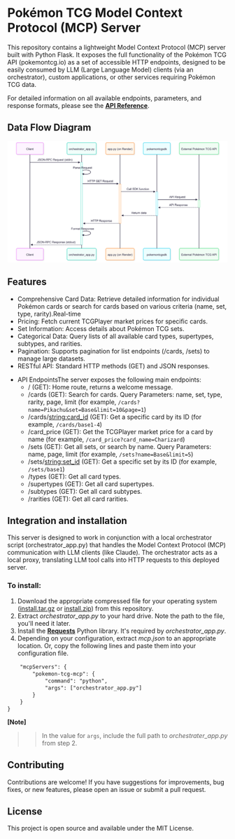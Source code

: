 # Pokémon TCG Model Context Protocol (MCP) Server
This repository contains a lightweight Model Context Protocol (MCP) server built with Python Flask. It exposes the full functionality of the Pokémon TCG API (pokemontcg.io) as a set of accessible HTTP endpoints, designed to be easily consumed by LLM (Large Language Model) clients (via an orchestrator), custom applications, or other services requiring Pokémon TCG data.

For detailed information on all available endpoints, parameters, and response formats, please see the [**API Reference**](https://grzetich.github.io/pokemon-tcg-mcp/).

## Data Flow Diagram

![Data Flow Diagram](docs/pokemon-tcg-mcp-flow.png)

## Features
* Comprehensive Card Data: Retrieve detailed information for individual Pokémon cards or search for cards based on various criteria (name, set, type, rarity).Real-time 
* Pricing: Fetch current TCGPlayer market prices for specific cards.
* Set Information: Access details about Pokémon TCG sets.
* Categorical Data: Query lists of all available card types, supertypes, subtypes, and rarities.
* Pagination: Supports pagination for list endpoints (/cards, /sets) to manage large datasets.
* RESTful API: Standard HTTP methods (GET) and JSON responses.
<!-- * Lazy SDK Initialization: The pokemontcgsdk is now lazily imported and initialized on the first request, optimizing startup time and resource usage.-->
* API EndpointsThe server exposes the following main endpoints:
  * / (GET): Home route, returns a welcome message.
  * /cards (GET): Search for cards. Query Parameters: name, set, type, rarity, page, limit (for example, `/cards?name=Pikachu&set=Base&limit=10&page=1`)
  * /cards/<string:card_id> (GET): Get a specific card by its ID (for example, `/cards/base1-4`)
  * /card_price (GET): Get the TCGPlayer market price for a card by name (for example, `/card_price?card_name=Charizard`)
  * /sets (GET): Get all sets, or search by name. Query Parameters: name, page, limit (for example, `/sets?name=Base&limit=5`)
  * /sets/<string:set_id> (GET): Get a specific set by its ID (for example, `/sets/base1`)
  * /types (GET): Get all card types.
  * /supertypes (GET): Get all card supertypes.
  * /subtypes (GET): Get all card subtypes.
  * /rarities (GET): Get all card rarities.

## Integration and installation
This server is designed to work in conjunction with a local orchestrator script (orchestrator_app.py) that handles the Model Context Protocol (MCP) communication with LLM clients (like Claude). The orchestrator acts as a local proxy, translating LLM tool calls into HTTP requests to this deployed server.

### To install: 
1. Download the appropriate compressed file for your operating system ([install.tar.gz](https://github.com/grzetich/pokemon-tcg-mcp/blob/ebfe93e220bd6e7fbd2cfe0cb693e6b43a6e20da/install.tar.gz) or [install.zip](https://github.com/grzetich/pokemon-tcg-mcp/blob/ebfe93e220bd6e7fbd2cfe0cb693e6b43a6e20da/install.zip)) from this repository.
2. Extract *orchestrator_app.py* to your hard drive. Note the path to the file, you'll need it later.
3. Install the [**Requests**](https://pypi.org/project/requests/) Python library. It's required by *orchestrator_app.py*.
4. Depending on your configuration, extract *mcp.json* to an appropriate location. Or, copy the following lines and paste them into your configuration file.

```{
    "mcpServers": {
        "pokemon-tcg-mcp": {
            "command": "python",
            "args": ["orchestrator_app.py"]
        }
    }
}
```

**[Note]**
>>In the value for `args`, include the full path to *orchestrater_app.py* from step 2.

## Contributing
Contributions are welcome! If you have suggestions for improvements, bug fixes, or new features, please open an issue or submit a pull request.

## License
This project is open source and available under the MIT License.